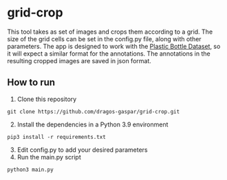 # grid-crop
This tool takes as set of images and crops them according to a grid. The size of the grid cells can be set in the config.py file, along with other parameters.
The app is designed to work with the [Plastic Bottle Dataset](https://github.com/m0-n/Plastic-Bottles-Dataset), so it will expect a similar format for the
annotations. The annotations in the resulting cropped images are saved in json format.

## How to run
1. Clone this repository
```
git clone https://github.com/dragos-gaspar/grid-crop.git
```
2. Install the dependencies in a Python 3.9 environment
```
pip3 install -r requirements.txt
```
3. Edit config.py to add your desired parameters
4. Run the main.py script
```
python3 main.py
```
